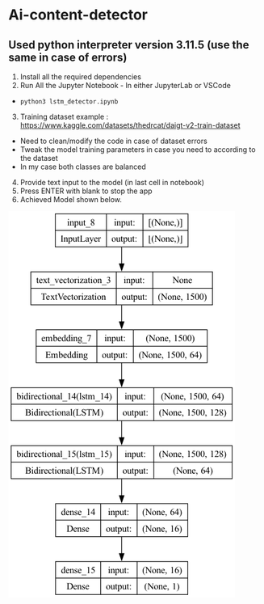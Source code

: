 # Ai-content-detector

## Used python interpreter version 3.11.5 (use the same in case of errors)
1.  Install all the required dependencies
2.  Run All the Jupyter Notebook - In either JupyterLab or VSCode
- `python3 lstm_detector.ipynb`
3.  Training dataset example : https://www.kaggle.com/datasets/thedrcat/daigt-v2-train-dataset
- Need to clean/modify the code in case of dataset errors
- Tweak the model training parameters in case you need to according to the dataset
- In my case both classes are balanced
4. Provide text input to the model (in last cell in notebook)
5. Press ENTER with blank to stop the app
6. Achieved Model shown below.

![Model Flowchart](model.png)
